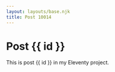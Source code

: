 ```yaml
---
layout: layouts/base.njk
title: Post 10014
---
```


# Post {{ id }}

This is post {{ id }} in my Eleventy project.
